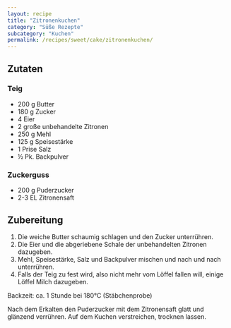 ```yaml
---
layout: recipe
title: "Zitronenkuchen"
category: "Süße Rezepte"
subcategory: "Kuchen"
permalink: /recipes/sweet/cake/zitronenkuchen/
---
```



## Zutaten

### Teig
- 200 g Butter
- 180 g Zucker
- 4 Eier
- 2 große unbehandelte Zitronen
- 250 g Mehl
- 125 g Speisestärke
- 1 Prise Salz
- ½ Pk. Backpulver

### Zuckerguss
- 200 g Puderzucker
- 2-3 EL Zitronensaft


## Zubereitung
1. Die weiche Butter schaumig schlagen und den Zucker unterrühren.
2. Die Eier und die abgeriebene Schale der unbehandelten Zitronen dazugeben.
3. Mehl, Speisestärke, Salz und Backpulver mischen und nach und nach unterrühren.
4. Falls der Teig zu fest wird, also nicht mehr vom Löffel fallen will, einige Löffel Milch dazugeben.

Backzeit: ca. 1 Stunde bei 180°C (Stäbchenprobe)

Nach dem Erkalten den Puderzucker mit dem Zitronensaft glatt und glänzend verrühren. Auf dem Kuchen verstreichen, trocknen lassen.
